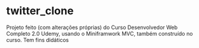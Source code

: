 # twitter_clone

Projeto feito (com alterações próprias) do Curso Desenvolvedor Web Completo 2.0 Udemy, usando o Miniframwork MVC, também construído no curso. Tem fins didáticos
